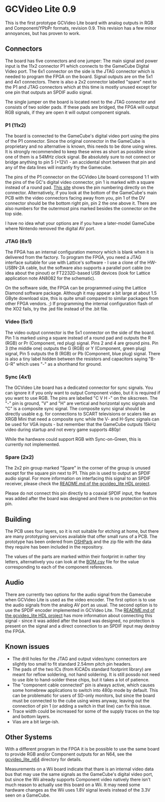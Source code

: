 # GCVideo Lite 0.9 #

This is the first prototype GCVideo Lite board with analog outputs in
RGB and Component/YPbPr formats, revision 0.9. This revision has a few
minor annoyances, but has proven to work.

## Connectors ##

The board has five connectors and one jumper: The main signal and
power input is the 11x2 connector P1 which connects to the GameCube
Digital Video port. The 6x1 connector on the side is the JTAG
connector which is needed to program the FPGA on the board. Signal
outputs are on the 5x1 and 4x1 connectors. There is also a 2x2
connector labelled "spare" next to the P1 and JTAG connectors which
at this time is mostly unused except for one pin that outputs an SPDIF
audio signal.

The single jumper on the board is located next to the JTAG connector
and consists of two solder pads. If these pads are bridged, the FPGA
will output RGB signals, if they are open it will output component
signals. 

### P1 (11x2) ###

The board is connected to the GameCube's digital video port using the
pins of the P1 connector. Since the original connector in the GameCube
is proprietary and no alternative is known, this needs to be done
using wires. It is strongly recommended to keep these wires as short
as possible since one of them is a 54MHz clock signal. Be absolutely
sure to not connect or bridge anything to pin 5 (+12V) - an accidental
short between that pin and any of the data lines will instantly fry
the Gamecube.

The pins of the P1 connector on the GCVideo Lite board correspond 1:1
with the pins of the GC's digital video connector, pin 1 is marked
with a square instead of a round pad. [This
site](http://gamesx.com/wiki/doku.php?id=av:nintendodigitalav) shows
the pin numbering directly on the connector. Alternatively, if you
look at the bottom of the GameCube's main PCB with the video
connectors facing away from you, pin 1 of the DV connector should be
the bottom right pin, pin 2 the one above it. There are also numbers
for the outermost pins marked besides the connector on the top side.

I have no idea what your options are if you have a later-model
GameCube where Nintendo removed the digital AV port.

### JTAG (6x1) ###

The FPGA has an internal configuration memory which is blank when it
is delivered from the factory. To program the FPGA, you need a
JTAG interface suitable for use with Lattice's software - I use a
clone of the HW-USBN-2A cable, but the software also supports a
parallel port cable (no idea about the pinout) or FT2232D-based USB
devices (look for Lattice application note AN8082 for the schematic).

On the software side, the FPGA can be programmed using the Lattice
Diamond software package. Although it may appear a bit large at about
1.5 GByte download size, this is quite small compared to similar
packages from other FPGA vendors. ;)
If programming the internal configuration flash of the XO2 fails, try
the .jed file instead of the .bit file.

### Video (5x1) ###

The video output connector is the 5x1 connector on the side of the
board. Pin 1 is marked using a square instead of a round pad and
outputs the R (RGB) or Pr (Component, red plug) signal. Pins 2 and 4
are ground pins. Pin 3 (the middle one) outputs the G (RGB) or Y
(Component, green plug) signal, Pin 5 outputs the B (RGB) or Pb
(Component, blue plug) signal. There is also a tiny label hidden
between the resistors and capacitors saying "B-G-R" which uses "-" as
a shorthand for ground.

### Sync (4x1) ###

The GCVideo Lite board has a dedicated connector for sync signals. You
can ignore it if you only want to output Component video, but it is
required if you want to use RGB. The pins are labelled "C V H -" on
the sikscreen. The "-" pin is ground, "V" and "H" are vertical and
horizontal sync signals and "C" is a composite sync signal. The
composite sync signal should be directly usable e.g. for connections
to SCART televisions or scalers like an XRGB Mini that need a
composite sync while the V- and H-Sync signals can be used for VGA
inputs - but remember that the GameCube outputs 15kHz video during
startup and not every game supports 480p!

While the hardware could support RGB with Sync-on-Green, this is
currently not implemented.

### Spare (2x2) ###

The 2x2 pin group marked "Spare" in the corner of the group is unused
except for the square pin next to P1. This pin is used to output an
SPDIF audio signal. For more information on interfacing this signal to
an SPDIF receiver, please check the [README.md of the gcvideo_lite HDL
project](../../HDL/gcvideo_lite/README.md).

Please do not connect this pin directly to a coaxial SPDIF input, the
feature was added after the board was designed and there is no
protection on this pin.


## Building ##

The PCB uses four layers, so it is not suitable for etching at home,
but there are many prototyping services available that offer small
runs of a PCB. The prototype has been ordered from
[OSHPark](http://www.oshpark.com) and the zip file with the data they
require has been included in the repository.

The values of the parts are marked within their footprint in rather
tiny letters, alternatively you can look at the [BOM.csv](BOM.csv)
file for the value corresponding to each of the component references.

## Audio ##

There are currently two options for the audio signal from the Gamecube
when GCVideo Lite is used as the video encoder. The first option is to
use the audio signals from the analog AV port as usual. The second
option is to use the SPDIF encoder implemented in GCVideo Lite. The
[README.md of the gcvideo_lite HDL
project](../../HDL/gcvideo_lite/README.md) has more information about
connecting this signal - since it was added after the board was
designed, no protection is present on the signal and a direct
connection to an SPDIF input may destroy the FPGA.

## Known issues ##

* The drill holes for the JTAG and output video/sync connectors are
    slightly too small to fit standard 2.54mm pitch pin headers.
* The pads of the two ICs (from KiCADs standard footprint library) are
    meant for reflow soldering, not hand soldering. It is still
    possdo not need to use ible to hand-solder these chips, but it takes a lot of
    patience.
* The "component cable connected" pin is always active, which causes
    some homebrew applications to switch into 480p mode by
    default. This can be problematic for users of SD-only monitors,
    but since the board must be connected to the cube using wires
    anyway, leaving out the connection of pin 1 (or adding a switch in
    that line) can fix this issue.
* Trace width could be increased for some of the supply traces on the
    top and bottom layers.
* Vias are a bit large-ish.

## Other Systems ##

With a different program in the FPGA it is be possible to use the
same board to provide RGB and/or Component outputs for an N64, see
the [gcvideo_lite_n64](../gcvideo_lite_n64/README.md) directory for
details.

Measurements on a Wii board indicate that thare is an internal video
data bus that may use the same signals as the GameCube's digital video
port, but since the Wii already supports Component video natively
there isn't much reason to actually use this board on a Wii. It may
need some hardware changes as the Wii uses 1.8V signal levels instead
of the 3.3V seen on a GameCube.
